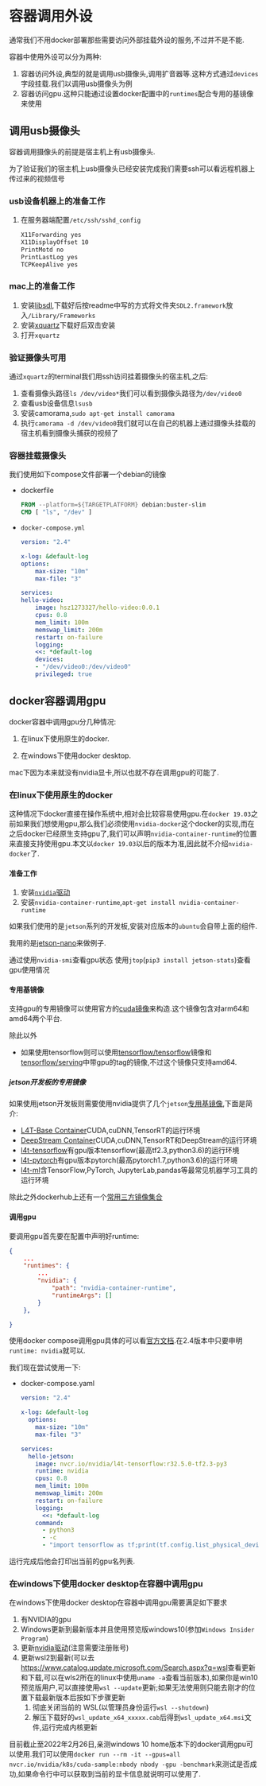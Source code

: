 # 容器调用外设

通常我们不用docker部署那些需要访问外部挂载外设的服务,不过并不是不能.

容器中使用外设可以分为两种:

1. 容器访问外设,典型的就是调用usb摄像头,调用扩音器等.这种方式通过`devices`字段挂载.我们以调用usb摄像头为例
2. 容器访问gpu.这种只能通过设置docker配置中的`runtimes`配合专用的基镜像来使用

## 调用usb摄像头

容器调用摄像头的前提是宿主机上有usb摄像头.

为了验证我们的宿主机上usb摄像头已经安装完成我们需要ssh可以看远程机器上传过来的视频信号

### usb设备机器上的准备工作

1. 在服务器端配置`/etc/ssh/sshd_config`

    ```txt
    X11Forwarding yes
    X11DisplayOffset 10
    PrintMotd no
    PrintLastLog yes
    TCPKeepAlive yes
    ```

### mac上的准备工作

1. 安装[libsdl](http://www.libsdl.org/download-2.0.php),下载好后按readme中写的方式将文件夹`SDL2.framework`放入`/Library/Frameworks`
2. 安装[xquartz](https://www.xquartz.org/)下载好后双击安装
3. 打开`xquartz`

### 验证摄像头可用

通过`xquartz`的terminal我们用ssh访问挂着摄像头的宿主机,之后:

1. 查看摄像头路径`ls /dev/video*`我们可以看到摄像头路径为`/dev/video0`
2. 查看usb设备信息`lsusb`
3. 安装camorama,`sudo apt-get install camorama`
4. 执行`camorama -d /dev/video0`我们就可以在自己的机器上通过摄像头挂载的宿主机看到摄像头捕获的视频了

### 容器挂载摄像头

我们使用如下compose文件部署一个debian的镜像

+ dockerfile

    ```dockerfile
    FROM --platform=${TARGETPLATFORM} debian:buster-slim
    CMD [ "ls", "/dev" ]
    ```

+ `docker-compose.yml`

    ```yml
    version: "2.4"

    x-log: &default-log
    options:
        max-size: "10m"
        max-file: "3"

    services:
    hello-video:
        image: hsz1273327/hello-video:0.0.1
        cpus: 0.8
        mem_limit: 100m
        memswap_limit: 200m
        restart: on-failure
        logging:
        <<: *default-log
        devices:
        - "/dev/video0:/dev/video0"
        privileged: true
    
    ```

## docker容器调用gpu

docker容器中调用gpu分几种情况:

1. 在linux下使用原生的docker.

2. 在windows下使用docker desktop.

mac下因为本来就没有nvidia显卡,所以也就不存在调用gpu的可能了.

### 在linux下使用原生的docker

这种情况下docker直接在操作系统中,相对会比较容易使用gpu.在`docker 19.03`之前如果我们想使用gpu,那么我们必须使用`nvidia-docker`这个docker的实现,而在之后docker已经原生支持gpu了,我们可以声明`nvidia-container-runtime`的位置来直接支持使用gpu.本文以`docker 19.03`以后的版本为准,因此就不介绍`nvidia-docker`了.

#### 准备工作

1. 安装[`nvidia`驱动](https://www.nvidia.com/Download/index.aspx)
2. 安装`nvidia-container-runtime`,`apt-get install nvidia-container-runtime`

如果我们使用的是`jetson`系列的开发板,安装对应版本的`ubuntu`会自带上面的组件.

我用的是[jetson-nano](https://developer.nvidia.com/zh-cn/embedded/learn/get-started-jetson-nano-devkit)来做例子.

通过使用`nvidia-smi`查看gpu状态
使用`jtop`(`pip3 install jetson-stats`)查看gpu使用情况

#### 专用基镜像

支持gpu的专用镜像可以使用官方的[cuda镜像](https://hub.docker.com/r/nvidia/cuda)来构造.这个镜像包含对arm64和amd64两个平台.

除此以外

+ 如果使用tensorflow则可以使用[tensorflow/tensorflow](https://hub.docker.com/r/tensorflow/tensorflow)镜像和[tensorflow/serving](https://hub.docker.com/r/tensorflow/serving)中带gpu的tag的镜像,不过这个镜像只支持amd64.

##### jetson开发板的专用镜像

如果使用jetson开发板则需要使用nvidia提供了几个`jetson`[专用基镜像](https://developer.nvidia.com/embedded/jetson-cloud-native),下面是简介:

+ [L4T-Base Container](https://ngc.nvidia.com/catalog/containers/nvidia:l4t-base)CUDA,cuDNN,TensorRT的运行环境
+ [DeepStream Container](https://ngc.nvidia.com/catalog/containers/nvidia:deepstream-l4t)CUDA,cuDNN,TensorRT和DeepStream的运行环境
+ [l4t-tensorflow](https://ngc.nvidia.com/catalog/containers/nvidia:l4t-tensorflow)有gpu版本tensorflow(最高tf2.3,python3.6)的运行环境
+ [l4t-pytorch](https://ngc.nvidia.com/catalog/containers/nvidia:l4t-pytorch)有gpu版本pytorch(最高pytorch1.7,python3.6)的运行环境
+ [l4t-ml](https://ngc.nvidia.com/catalog/containers/nvidia:l4t-ml)含TensorFlow,PyTorch, JupyterLab,pandas等最常见机器学习工具的运行环境

除此之外dockerhub上还有一个[常用三方镜像集合](https://hub.docker.com/u/helmuthva)

#### 调用gpu

要调用gpu首先要在配置中声明好runtime:

```json
{
    ...
    "runtimes": {
        ...
        "nvidia": {
            "path": "nvidia-container-runtime",
            "runtimeArgs": []
        }
    },

}
```

使用docker compose调用gpu具体的可以看[官方文档](https://docs.docker.com/compose/gpu-support/).在2.4版本中只要申明`runtime: nvidia`就可以.

我们现在尝试使用一下:

+ docker-compose.yaml

    ```yaml
    version: "2.4"

    x-log: &default-log
      options:
        max-size: "10m"
        max-file: "3"

    services:
      hello-jetson:
        image: nvcr.io/nvidia/l4t-tensorflow:r32.5.0-tf2.3-py3
        runtime: nvidia
        cpus: 0.8
        mem_limit: 100m
        memswap_limit: 200m
        restart: on-failure
        logging:
          <<: *default-log
        command: 
          - python3
          - -c
          - "import tensorflow as tf;print(tf.config.list_physical_devices('GPU'));"
    ```

运行完成后他会打印出当前的gpu名列表.

### 在windows下使用docker desktop在容器中调用gpu

在windows下使用docker desktop在容器中调用gpu需要满足如下要求

1. 有NVIDIA的gpu
2. Windows更新到最新版本并且使用预览版windows10(参加`Windows Insider Program`)
3. 更新[nvidia驱动](https://developer.nvidia.com/cuda/wsl)(注意需要注册账号)
4. 更新wsl2到最新(可以去<https://www.catalog.update.microsoft.com/Search.aspx?q=wsl>查看更新和下载,可以在wls2所在的linux中使用`uname -a`查看当前版本),如果你是win10预览版用户,可以直接使用`wsl --update`更新;如果无法使用则只能去刚才的位置下载最新版本后按如下步骤更新
   1. 彻底关闭当前的 WSL(以管理员身份运行`wsl --shutdown`)
   2. 解压下载好的`wsl_update_x64_xxxxx.cab`后得到`wsl_update_x64.msi`文件,运行完成内核更新

目前截止至2022年2月26日,亲测windows 10 home版本下的docker调用gpu可以使用.我们可以使用`docker run --rm -it --gpus=all nvcr.io/nvidia/k8s/cuda-sample:nbody nbody -gpu -benchmark`来测试是否成功,如果命令行中可以获取到当前的显卡信息就说明可以使用了.
